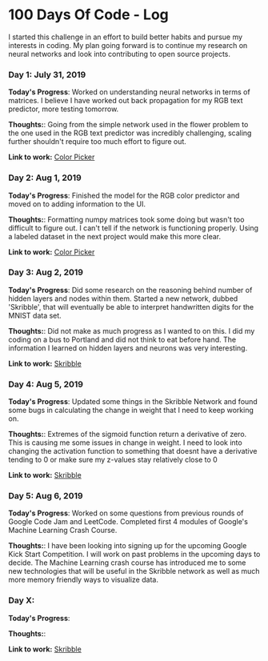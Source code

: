 # 100 Days Of Code - Log

I started this challenge in an effort to build better habits and pursue my interests in coding. My plan going forward is to continue my research on neural networks and look into contributing to open source projects.

### Day 1: July 31, 2019

**Today's Progress**: Worked on understanding neural networks in terms of matrices. I believe I have worked out back propagation for my RGB text predictor, more testing tomorrow.

**Thoughts:**: Going from the simple network used in the flower problem to the one used in the RGB text predictor was incredibly challenging, scaling further shouldn't require too much effort to figure out.

**Link to work:** [Color Picker](https://github.com/jpeter17/color_picker_NN)

### Day 2: Aug 1, 2019

**Today's Progress**: Finished the model for the RGB color predictor and moved on to adding information to the UI. 

**Thoughts:**: Formatting numpy matrices took some doing but wasn't too difficult to figure out. I can't tell if the network is functioning properly. Using a labeled dataset in the next project would make this more clear. 

**Link to work:** [Color Picker](https://github.com/jpeter17/color_picker_NN)

### Day 3: Aug 2, 2019

**Today's Progress**: Did some research on the reasoning behind number of hidden layers and nodes within them. Started a new network, dubbed 'Skribble', that will eventually be able to interpret handwritten digits for the MNIST data set.

**Thoughts:**: Did not make as much progress as I wanted to on this. I did my coding on a bus to Portland and did not think to eat before hand. The information I learned on hidden layers and neurons was very interesting.

**Link to work:** [Skribble](https://github.com/jpeter17/Skribble)

### Day 4: Aug 5, 2019

**Today's Progress**: Updated some things in the Skribble Network and found some bugs in calculating the change in weight that I need to keep working on. 

**Thoughts:**: Extremes of the sigmoid function return a derivative of zero. This is causing me some issues in change in weight. I need to look into changing the activation function to something that doesnt have a derivative tending to 0 or make sure my z-values stay relatively close to 0 

**Link to work:** [Skribble](https://github.com/jpeter17/Skribble)

### Day 5: Aug 6, 2019

**Today's Progress**: Worked on some questions from previous rounds of Google Code Jam and LeetCode. Completed first 4 modules of Google's Machine Learning Crash Course. 

**Thoughts:**: I have been looking into signing up for the upcoming Google Kick Start Competition. I will work on past problems in the upcoming days to decide. The Machine Learning crash course has introduced me to some new technologies that will be useful in the Skribble network as well as much more memory friendly ways to visualize data.

### Day X: 

**Today's Progress**: 

**Thoughts:**: 

**Link to work:** [Skribble](https://github.com/jpeter17/Skribble)


